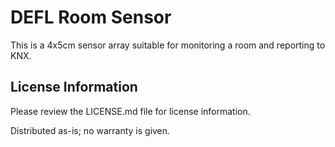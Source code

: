DEFL Room Sensor
========================================

This is a 4x5cm sensor array suitable for monitoring a room and reporting to KNX.

License Information
-------------------

Please review the LICENSE.md file for license information. 

Distributed as-is; no warranty is given.

